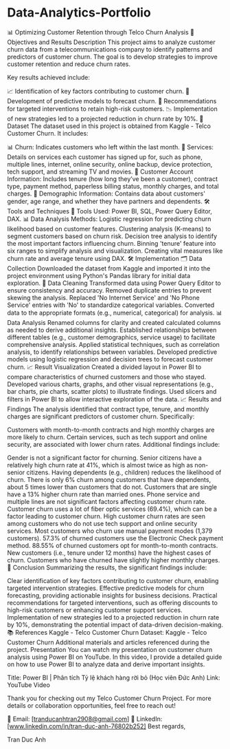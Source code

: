 # Data-Analytics-Portfolio
📊 Optimizing Customer Retention through Telco Churn Analysis
🎯 Objectives and Results Description
This project aims to analyze customer churn data from a telecommunications company to identify patterns and predictors of customer churn. The goal is to develop strategies to improve customer retention and reduce churn rates.

Key results achieved include:

📈 Identification of key factors contributing to customer churn.
🔮 Development of predictive models to forecast churn.
🎯 Recommendations for targeted interventions to retain high-risk customers.
📉 Implementation of new strategies led to a projected reduction in churn rate by 10%.
📂 Dataset
The dataset used in this project is obtained from Kaggle - Telco Customer Churn. It includes:

📊 Churn: Indicates customers who left within the last month.
🔧 Services: Details on services each customer has signed up for, such as phone, multiple lines, internet, online security, online backup, device protection, tech support, and streaming TV and movies.
📂 Customer Account Information: Includes tenure (how long they’ve been a customer), contract type, payment method, paperless billing status, monthly charges, and total charges.
👥 Demographic Information: Contains data about customers' gender, age range, and whether they have partners and dependents.
🛠️ Tools and Techniques
🔧 Tools Used: Power BI, SQL, Power Query Editor, DAX.
📊 Data Analysis Methods:
Logistic regression for predicting churn likelihood based on customer features.
Clustering analysis (K-means) to segment customers based on churn risk.
Decision tree analysis to identify the most important factors influencing churn.
Binning 'tenure' feature into six ranges to simplify analysis and visualization.
Creating vital measures like churn rate and average tenure using DAX.
🛠️ Implementation
🗂️ Data Collection
Downloaded the dataset from Kaggle and imported it into the project environment using Python's Pandas library for initial data exploration.
🧹 Data Cleaning
Transformed data using Power Query Editor to ensure consistency and accuracy.
Removed duplicate entries to prevent skewing the analysis.
Replaced 'No Internet Service' and 'No Phone Service' entries with 'No' to standardize categorical variables.
Converted data to the appropriate formats (e.g., numerical, categorical) for analysis.
📊 Data Analysis
Renamed columns for clarity and created calculated columns as needed to derive additional insights.
Established relationships between different tables (e.g., customer demographics, service usage) to facilitate comprehensive analysis.
Applied statistical techniques, such as correlation analysis, to identify relationships between variables.
Developed predictive models using logistic regression and decision trees to forecast customer churn.
📈 Result Visualization
Created a divided layout in Power BI to compare characteristics of churned customers and those who stayed.
Developed various charts, graphs, and other visual representations (e.g., bar charts, pie charts, scatter plots) to illustrate findings.
Used slicers and filters in Power BI to allow interactive exploration of the data.
📈 Results and Findings
The analysis identified that contract type, tenure, and monthly charges are significant predictors of customer churn. Specifically:

Customers with month-to-month contracts and high monthly charges are more likely to churn.
Certain services, such as tech support and online security, are associated with lower churn rates.
Additional findings include:

Gender is not a significant factor for churning.
Senior citizens have a relatively high churn rate at 41%, which is almost twice as high as non-senior citizens.
Having dependents (e.g., children) reduces the likelihood of churn. There is only 6% churn among customers that have dependents, about 5 times lower than customers that do not.
Customers that are single have a 13% higher churn rate than married ones.
Phone service and multiple lines are not significant factors affecting customer churn rate.
Customer churn uses a lot of fiber optic services (69.4%), which can be a factor leading to customer churn.
High customer churn rates are seen among customers who do not use tech support and online security services.
Most customers who churn use manual payment modes (1,379 customers).
57.3% of churned customers use the Electronic Check payment method.
88.55% of churned customers opt for month-to-month contracts.
New customers (i.e., tenure under 12 months) have the highest cases of churn.
Customers who have churned have slightly higher monthly charges.
🏁 Conclusion
Summarizing the results, the significant findings include:

Clear identification of key factors contributing to customer churn, enabling targeted intervention strategies.
Effective predictive models for churn forecasting, providing actionable insights for business decisions.
Practical recommendations for targeted interventions, such as offering discounts to high-risk customers or enhancing customer support services.
Implementation of new strategies led to a projected reduction in churn rate by 10%, demonstrating the potential impact of data-driven decision-making.
📚 References
Kaggle - Telco Customer Churn Dataset: Kaggle - Telco Customer Churn
Additional materials and articles referenced during the project.
Presentation
You can watch my presentation on customer churn analysis using Power BI on YouTube. In this video, I provide a detailed guide on how to use Power BI to analyze data and derive important insights.

Title: Power BI | Phân tích Tỷ lệ khách hàng rời bỏ (Học viên Đức Anh)
Link: YouTube Video

Thank you for checking out my Telco Customer Churn Project. For more details or collaboration opportunities, feel free to reach out!

📧 Email: [tranducanhtran2908@gmail.com]
🔗 LinkedIn: [www.linkedin.com/in/tran-duc-anh-76802b252]
Best regards,

Tran Duc Anh
